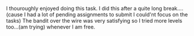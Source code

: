 I thouroughly enjoyed doing this task. I did this after a quite long break....(cause I had a lot of pending assignments to submit I could'nt focus on the tasks)
The bandit over the wire was very satisfying so I tried more levels too...(am trying) whenever I am free.
